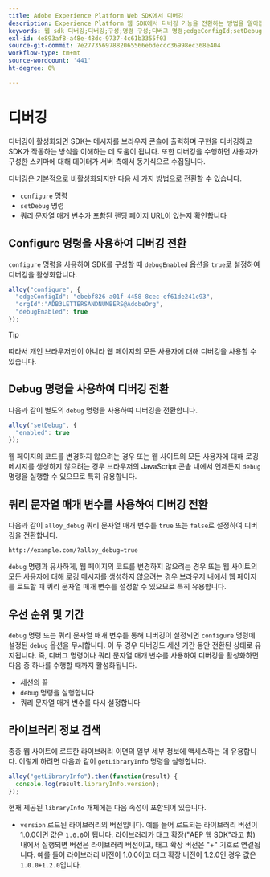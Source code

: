 ```yaml
---
title: Adobe Experience Platform Web SDK에서 디버깅
description: Experience Platform 웹 SDK에서 디버깅 기능을 전환하는 방법을 알아봅니다.
keywords: 웹 sdk 디버깅;디버깅;구성;명령 구성;디버그 명령;edgeConfigId;setDebug;debugEnabled;debug;
exl-id: 4e893af8-a48e-48dc-9737-4c61b3355f03
source-git-commit: 7e27735697882065566ebdeccc36998ec368e404
workflow-type: tm+mt
source-wordcount: '441'
ht-degree: 0%

---
```


# 디버깅

디버깅이 활성화되면 SDK는 메시지를 브라우저 콘솔에 출력하며 구현을 디버깅하고 SDK가 작동하는 방식을 이해하는 데 도움이 됩니다. 또한 디버깅을 수행하면 사용자가 구성한 스키마에 대해 데이터가 서버 측에서 동기식으로 수집됩니다.

디버깅은 기본적으로 비활성화되지만 다음 세 가지 방법으로 전환할 수 있습니다.

* `configure` 명령
* `setDebug` 명령
* 쿼리 문자열 매개 변수가 포함된 랜딩 페이지 URL이 있는지 확인합니다

## Configure 명령을 사용하여 디버깅 전환

`configure` 명령을 사용하여 SDK를 구성할 때 `debugEnabled` 옵션을 `true`로 설정하여 디버깅을 활성화합니다.

```javascript
alloy("configure", {
  "edgeConfigId": "ebebf826-a01f-4458-8cec-ef61de241c93",
  "orgId":"ADB3LETTERSANDNUMBERS@AdobeOrg",
  "debugEnabled": true
});
```

>[!TIP]
>
>따라서 개인 브라우저만이 아니라 웹 페이지의 모든 사용자에 대해 디버깅을 사용할 수 있습니다.

## Debug 명령을 사용하여 디버깅 전환

다음과 같이 별도의 `debug` 명령을 사용하여 디버깅을 전환합니다.

```javascript
alloy("setDebug", {
  "enabled": true
});
```

웹 페이지의 코드를 변경하지 않으려는 경우 또는 웹 사이트의 모든 사용자에 대해 로깅 메시지를 생성하지 않으려는 경우 브라우저의 JavaScript 콘솔 내에서 언제든지 `debug` 명령을 실행할 수 있으므로 특히 유용합니다.

## 쿼리 문자열 매개 변수를 사용하여 디버깅 전환

다음과 같이 `alloy_debug` 쿼리 문자열 매개 변수를 `true` 또는 `false`로 설정하여 디버깅을 전환합니다.

```HTTP
http://example.com/?alloy_debug=true
```

`debug` 명령과 유사하게, 웹 페이지의 코드를 변경하지 않으려는 경우 또는 웹 사이트의 모든 사용자에 대해 로깅 메시지를 생성하지 않으려는 경우 브라우저 내에서 웹 페이지를 로드할 때 쿼리 문자열 매개 변수를 설정할 수 있으므로 특히 유용합니다.

## 우선 순위 및 기간

`debug` 명령 또는 쿼리 문자열 매개 변수를 통해 디버깅이 설정되면 `configure` 명령에 설정된 `debug` 옵션을 무시합니다. 이 두 경우 디버깅도 세션 기간 동안 전환된 상태로 유지됩니다. 즉, 디버그 명령이나 쿼리 문자열 매개 변수를 사용하여 디버깅을 활성화하면 다음 중 하나를 수행할 때까지 활성화됩니다.

* 세션의 끝
* `debug` 명령을 실행합니다
* 쿼리 문자열 매개 변수를 다시 설정합니다

## 라이브러리 정보 검색

종종 웹 사이트에 로드한 라이브러리 이면의 일부 세부 정보에 액세스하는 데 유용합니다. 이렇게 하려면 다음과 같이 `getLibraryInfo` 명령을 실행합니다.

```js
alloy("getLibraryInfo").then(function(result) {
  console.log(result.libraryInfo.version);
});
```

현재 제공된 `libraryInfo` 개체에는 다음 속성이 포함되어 있습니다.

* `version` 로드된 라이브러리의 버전입니다. 예를 들어 로드되는 라이브러리 버전이 1.0.0이면 값은 `1.0.0`이 됩니다. 라이브러리가 태그 확장(&quot;AEP 웹 SDK&quot;라고 함) 내에서 실행되면 버전은 라이브러리 버전이고, 태그 확장 버전은 &quot;+&quot; 기호로 연결됩니다. 예를 들어 라이브러리 버전이 1.0.0이고 태그 확장 버전이 1.2.0인 경우 값은 `1.0.0+1.2.0`입니다.
